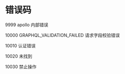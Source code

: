 # 错误码

9999 apollo 内部错误

10000 GRAPHQL_VALIDATION_FAILED 请求字段校验错误

10010 认证错误

10020 未找到

10030 禁止操作
